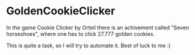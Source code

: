 # GoldenCookieClicker
In the game Cookie Clicker by Orteil there is an achivement called "Seven horseshoes", where one has to click 27.777 golden cookies.

This is quite a task, so I will try to automate it. 
Best of luck to me :)
